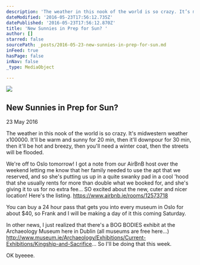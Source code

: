 ```yaml
---
description: 'The weather in this nook of the world is so crazy. It’s midwestern weather x100000. It’ll be warm and sunny for 20 min, then it’ll downpour for 30 min, then it’ll be hot and breezy, then you’ll need a winter coat, then the streets will be flooded.'
dateModified: '2016-05-23T17:56:12.735Z'
datePublished: '2016-05-23T17:56:12.870Z'
title: 'New Sunnies in Prep for Sun? '
author: []
starred: false
sourcePath: _posts/2016-05-23-new-sunnies-in-prep-for-sun.md
inFeed: true
hasPage: false
inNav: false
_type: MediaObject

---
```

<article style=""><img src="https://s3-us-west-2.amazonaws.com/the-grid-img/p/9359771999cf36d1fab87b36ad9125d0c163ebaf.jpg" /><h1>New Sunnies in Prep for Sun? </h1><p>23 May 2016</p></article>

The weather in this nook of the world is so crazy. It's midwestern weather x100000\. It'll be warm and sunny for 20 min, then it'll downpour for 30 min, then it'll be hot and breezy, then you'll need a winter coat, then the streets will be flooded.

We're off to Oslo tomorrow! I got a note from our AirBnB host over the weekend letting me know that her family needed to use the apt that we reserved, and so she's putting us up in a quite swanky pad in a cool 'hood that she usually rents for more than double what we booked for, and she's giving it to us for no extra fee... SO excited about the new, cuter and nicer location! Here's the listing. https://www.airbnb.ie/rooms/12573718

You can buy a 24 hour pass that gets you into every museum in Oslo for about $40, so Frank and I will be making a day of it this coming Saturday.

In other news, I just realized that there's a BOG BODIES exhibit at the Archaeology Museum here in Dublin (all museums are free here...) http://www.museum.ie/Archaeology/Exhibitions/Current-Exhibitions/Kingship-and-Sacrifice... So I'll be doing that this week.

OK byeeee.